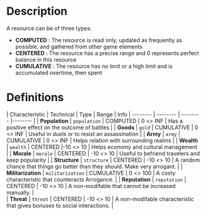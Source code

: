 <!-- TITLE: Resources -->
<!-- SUBTITLE: A quick summary of Resources -->
# Description
A resource can be of three types:
* **COMPUTED** : The resource is read only, updated as frequently as possible, and gathered from other game elements
* **CENTERED** : The resource has a precise range and 0 represents perfect balance in this resource
* **CUMULATIVE** : The resource has no limit or a high limit and is accumulated overtime, then spent
# Definitions

| Characteristic | Technical | Type | Range | Info
| -------- | -------- | -------- |-------- |
| **Population**     | `population` | COMPUTED | 0 <> INF | Has a positive effect on the outcome of battles   | 
| **Goods**     | `gold` | CUMULATIVE | 0 <> INF |  Useful in duels or to resist an assassination  | 
| **Army**      | `army` | CUMULATIVE | 0 <> INF | Helps relation with surrounding realms  | 
| **Wealth**      | `wealth` | CENTERED |-10 <> 10 |  Helps economy and cultural management    | 
| **Morale**      | `morale` | CENTERED |  -10 <> 10 | Useful to befriend travelers and keep popularity  | 
| **Structure**      | `structure` | CENTERED | -10 <> 10 |   A random chance that things go better than they should. Make very arrogant.  | 
| **Militarization**     | `militarization`  | CUMULATIVE | 0 <> 100 |   A costy characteristic that counteracts Arrogance.   | 
| **Reputation**     | `reputation`  | CENTERED |   -10 <> 10 |  A non-modifable that cannot be increased manually.   |  
| **Threat**    | `threat`   |  CENTERED | -10 <> 10 |   A non-modifable characteristic that gives bonuses to social interactions.   | 
